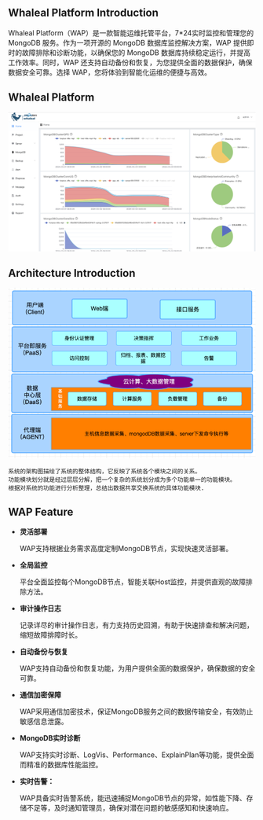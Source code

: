 ## Whaleal Platform Introduction


Whaleal Platform（WAP）是一款智能运维托管平台，7*24实时监控和管理您的 MongoDB 服务。作为一项开源的 MongoDB 数据库监控解决方案，WAP 提供即时的故障排除和诊断功能，以确保您的 MongoDB 数据库持续稳定运行，并提高工作效率。同时，WAP 还支持自动备份和恢复，为您提供全面的数据保护，确保数据安全可靠。选择 WAP，您将体验到智能化运维的便捷与高效。



## Whaleal Platform

![waphome页面](../../../images/whalealPlatformImages/WAPhome.png)





## Architecture Introduction

![img.png](../../../images/whalealPlatformImages/Architecture_diagram.png)

```
系统的架构图描绘了系统的整体结构，它反映了系统各个模块之间的关系。
功能模块划分就是经过层层分解，把一个复杂的系统划分成为多个功能单一的功能模块。
根据对系统的功能进行分析整理，总结出数据共享交换系统的具体功能模块.
```



## WAP Feature

* **灵活部署**

  WAP支持根据业务需求高度定制MongoDB节点，实现快速灵活部署。

* **全局监控**

  平台全面监控每个MongoDB节点，智能关联Host监控，并提供直观的故障排除方法。

* **审计操作日志**

  记录详尽的审计操作日志，有力支持历史回溯，有助于快速排查和解决问题，缩短故障排障时长。

* **自动备份与恢复**

  WAP支持自动备份和恢复功能，为用户提供全面的数据保护，确保数据的安全可靠。

* **通信加密保障**

   WAP采用通信加密技术，保证MongoDB服务之间的数据传输安全，有效防止敏感信息泄露。

* **MongoDB实时诊断**

  WAP支持实时诊断、LogVis、Performance、ExplainPlan等功能，提供全面而精准的数据库性能监控。

* **实时告警：** 

  WAP具备实时告警系统，能迅速捕捉MongoDB节点的异常，如性能下降、存储不足等，及时通知管理员，确保对潜在问题的敏感感知和快速响应。